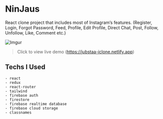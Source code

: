 # NinJaus

  React clone project that includes most of Instagram’s features. (Register, Login, Forgot Password, Feed, Profile, Edit Profile, Direct Chat, Post, Follow, Unfollow, Like, Comment etc.)

![Imgur](https://i.imgur.com/n0eCC05.jpg)

> Click to view live demo
> (https://jubstaa-iclone.netlify.app)

## Techs I Used

    - react
    - redux
    - react-router
    - tailwind
    - firebase auth
    - firestore
    - firebase realtime database
    - firebase cloud storage
    - classnames
